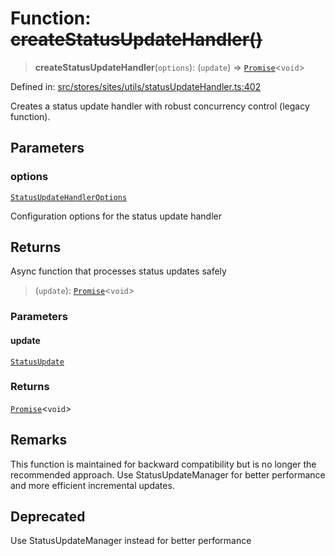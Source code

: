 # Function: ~~createStatusUpdateHandler()~~

> **createStatusUpdateHandler**(`options`): (`update`) => [`Promise`](https://developer.mozilla.org/docs/Web/JavaScript/Reference/Global_Objects/Promise)\<`void`\>

Defined in: [src/stores/sites/utils/statusUpdateHandler.ts:402](https://github.com/Nick2bad4u/Uptime-Watcher/blob/8a1973382d5fe14c52996ecda381894eb7ecd4a6/src/stores/sites/utils/statusUpdateHandler.ts#L402)

Creates a status update handler with robust concurrency control (legacy function).

## Parameters

### options

[`StatusUpdateHandlerOptions`](../interfaces/StatusUpdateHandlerOptions.md)

Configuration options for the status update handler

## Returns

Async function that processes status updates safely

> (`update`): [`Promise`](https://developer.mozilla.org/docs/Web/JavaScript/Reference/Global_Objects/Promise)\<`void`\>

### Parameters

#### update

[`StatusUpdate`](../../../../../../shared/types/interfaces/StatusUpdate.md)

### Returns

[`Promise`](https://developer.mozilla.org/docs/Web/JavaScript/Reference/Global_Objects/Promise)\<`void`\>

## Remarks

This function is maintained for backward compatibility but is no longer the recommended approach.
Use StatusUpdateManager for better performance and more efficient incremental updates.

## Deprecated

Use StatusUpdateManager instead for better performance
